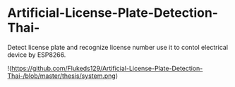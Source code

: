 # Artificial-License-Plate-Detection-Thai-
Detect license plate and recognize license number use it to contol electrical device by ESP8266.

!(https://github.com/Flukeds129/Artificial-License-Plate-Detection-Thai-/blob/master/thesis/system.png)
